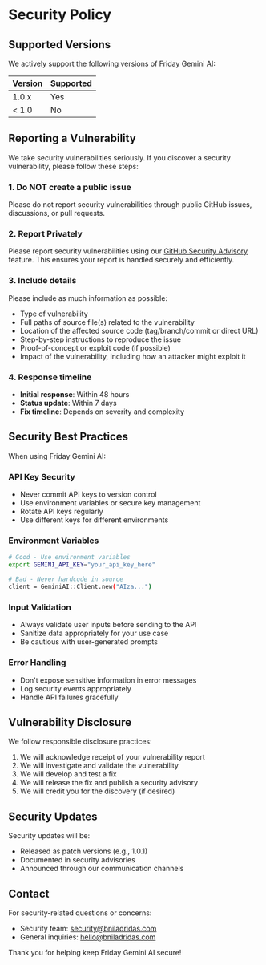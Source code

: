 # Security Policy

## Supported Versions

We actively support the following versions of Friday Gemini AI:

| Version | Supported |
| ------- | --------- |
| 1.0.x   | Yes       |
| < 1.0   | No        |

## Reporting a Vulnerability

We take security vulnerabilities seriously. If you discover a security vulnerability, please follow these steps:

### 1. Do NOT create a public issue

Please do not report security vulnerabilities through public GitHub issues, discussions, or pull requests.

### 2. Report Privately

Please report security vulnerabilities using our [GitHub Security Advisory](https://github.com/bniladridas/friday_gemini_ai/security/advisories/new) feature. This ensures your report is handled securely and efficiently.

### 3. Include details

Please include as much information as possible:

- Type of vulnerability
- Full paths of source file(s) related to the vulnerability
- Location of the affected source code (tag/branch/commit or direct URL)
- Step-by-step instructions to reproduce the issue
- Proof-of-concept or exploit code (if possible)
- Impact of the vulnerability, including how an attacker might exploit it

### 4. Response timeline

- **Initial response**: Within 48 hours
- **Status update**: Within 7 days
- **Fix timeline**: Depends on severity and complexity

## Security Best Practices

When using Friday Gemini AI:

### API Key Security
- Never commit API keys to version control
- Use environment variables or secure key management
- Rotate API keys regularly
- Use different keys for different environments

### Environment Variables
```bash
# Good - Use environment variables
export GEMINI_API_KEY="your_api_key_here"

# Bad - Never hardcode in source
client = GeminiAI::Client.new("AIza...")
```

### Input Validation
- Always validate user inputs before sending to the API
- Sanitize data appropriately for your use case
- Be cautious with user-generated prompts

### Error Handling
- Don't expose sensitive information in error messages
- Log security events appropriately
- Handle API failures gracefully

## Vulnerability Disclosure

We follow responsible disclosure practices:

1. We will acknowledge receipt of your vulnerability report
2. We will investigate and validate the vulnerability
3. We will develop and test a fix
4. We will release the fix and publish a security advisory
5. We will credit you for the discovery (if desired)

## Security Updates

Security updates will be:
- Released as patch versions (e.g., 1.0.1)
- Documented in security advisories
- Announced through our communication channels

## Contact

For security-related questions or concerns:
- Security team: security@bniladridas.com
- General inquiries: hello@bniladridas.com

Thank you for helping keep Friday Gemini AI secure!